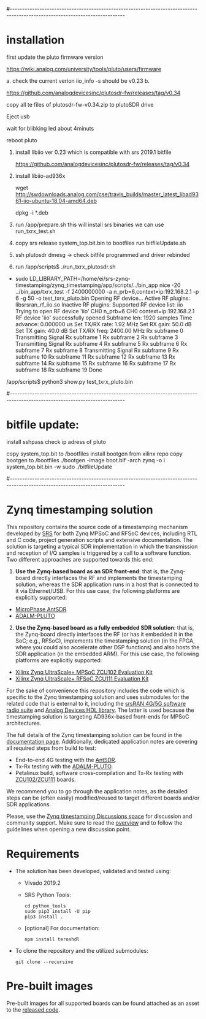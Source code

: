 #----------------------------------------------------------------------------------------------------------------------------

# installation

first update the pluto firmware version

https://wiki.analog.com/university/tools/pluto/users/firmware

a. check the current verion
   iio_info -s
   should be v0.23
b. 

https://github.com/analogdevicesinc/plutosdr-fw/releases/tag/v0.34

copy all te files of plutosdr-fw-v0.34.zip to plutoSDR drive
   
   Eject usb 
   
   wait for blibking led about 4minuts
   
   reboot pluto


1. install libiio ver 0.23 which is compatible with srs 2019.1 bitfile

    https://github.com/analogdevicesinc/plutosdr-fw/releases/tag/v0.34
    
2. install libiio-ad936x

    wget http://swdownloads.analog.com/cse/travis_builds/master_latest_libad9361-iio-ubuntu-18.04-amd64.deb
    
    dpkg -i *.deb
3. run /app/prepare.sh
   this will install srs binaries
   we can use run_txrx_test.sh

4. copy srs release system_top.bit.bin to bootfiles
   run bitfileUpdate.sh
   
5. ssh plutosdr
   dmesg  -> check bitfile programmed and driver rebinded
    
6. run /app/scripts$ ./run_txrx_plutosdr.sh
+ sudo LD_LIBRARY_PATH=/home/ei/srs-zynq-timestamping/zynq_timestamping/app/scripts/../bin_app nice -20 ../bin_app/txrx_test -f 2400000000 -a n_prb=6,context=ip:192.168.2.1 -p 6 -g 50 -o test_txrx_pluto.bin
Opening RF device...
Active RF plugins: libsrsran_rf_iio.so
Inactive RF plugins:
Supported RF device list: iio
Trying to open RF device 'iio'
CH0 n_prb=6
CH0 context=ip:192.168.2.1
RF device 'iio' successfully opened
Subframe len:   1920 samples
Time advance:   0.000000 us
Set TX/RX rate: 1.92 MHz
Set RX gain:    50.0 dB
Set TX gain:    40.0 dB
Set TX/RX freq: 2400.00 MHz
Rx subframe 0
Transmitting Signal
Rx subframe 1
Rx subframe 2
Rx subframe 3
Transmitting Signal
Rx subframe 4
Rx subframe 5
Rx subframe 6
Rx subframe 7
Rx subframe 8
Transmitting Signal
Rx subframe 9
Rx subframe 10
Rx subframe 11
Rx subframe 12
Rx subframe 13
Rx subframe 14
Rx subframe 15
Rx subframe 16
Rx subframe 17
Rx subframe 18
Rx subframe 19
Done

/app/scripts$ python3 show.py test_txrx_pluto.bin 

#----------------------------------------------------------------------------------------------------------------------------
# bitfile update:
install sshpass
check ip adress of pluto

copy system_top.bit to /bootfiles
install bootgen from xilinx repo
copy bootgen to /bootfiles
./bootgen -image boot.bif -arch zynq -o i system_top.bit.bin -w
sudo ./bitfileUpdate



#----------------------------------------------------------------------------------------------------------------------------

# Zynq timestamping solution

This repository contains the source code of a timestamping mechanism developed by [SRS](http://www.srs.io) for both Zynq MPSoC and RFSoC devices, including RTL and C code, project generation scripts and extensive documentation. The solution is targeting a typical SDR implementation in which the transmission and reception of I/Q samples is triggered by a call to a software function. Two different approaches are supported towards this end:

1. **Use the Zynq-based board as an SDR front-end**: that is, the Zynq-board directly interfaces the RF and implements the timestamping solution, whereas the SDR application runs in a host that is connected to it via Ethernet/USB. For this use case, the following platforms are explicitly supported:

  - [MicroPhase AntSDR](/projects/antsdr/)
  - [ADALM-PLUTO](/projects/pluto/)

2. **Use the Zynq-based board as a fully embedded SDR solution**: that is, the Zynq-board directly interfaces the RF (or has it embedded it in the SoC; e.g., RFSoC), implements the timestamping solution (in the FPGA, where you could also accelerate other DSP functions) and also hosts the SDR application (in the embedded ARM). For this use case, the following platforms are explicitly supported:

  - [Xilinx Zynq UltraScale+ MPSoC ZCU102 Evaluation Kit](/projects/zcu102/)
  - [Xilinx Zynq UltraScale+ RFSoC ZCU111 Evaluation Kit](/projects/zcu111/)

For the sake of convenience this repository includes the code which is specific to the Zynq timestamping solution and uses submodules for the related code that is external to it, including the [srsRAN 4G/5G software radio suite](https://www.srsran.com) and [Analog Devices HDL library](https://wiki.analog.com/resources/fpga/docs/hdl). The latter is used because the timestamping solution is targeting AD936x-based front-ends for MPSoC architectures.

The full details of the Zynq timestamping solution can be found in the [documentation page](https://srsran.github.io/zynq_timestamping/). Additionally, dedicated application notes are covering all required steps from build to test:

- End-to-end 4G testing with the [AntSDR](https://srsran.github.io/zynq_timestamping/app/antsdr.html).
- Tx-Rx testing with the [ADALM-PLUTO](https://srsran.github.io/zynq_timestamping/app/plutosdr.html).
- Petalinux build, software cross-compilation and Tx-Rx testing with [ZCU102/ZCU111](https://srsran.github.io/zynq_timestamping/app/zcu.html) boards.

We recommend you to go through the application notes, as the detailed steps can be (often easily) modified/reused to target different boards and/or SDR applications.

Please, use the [Zynq timestamping Discussions space](https://github.com/srsran/zynq_timestamping/discussions) for discussion and community support. Make sure to read the [overview](https://github.com/srsran/zynq_timestamping/discussions/1) and to follow the guidelines when opening a new discussion point.

# Requirements

- The solution has been developed, validated and tested using:

  * Vivado 2019.2
  * SRS Python Tools:

    ```
    cd python_tools
    sudo pip3 install -U pip
    pip3 install .
    ```
  * [optional] For documentation:
    ```
    npm install teroshdl
    ```

- To clone the repository and the utilized submodules:

  ```
  git clone --recursive
  ```

# Pre-built images

Pre-built images for all supported boards can be found attached as an asset to the [released code](https://github.com/srsran/zynq_timestamping/releases).
